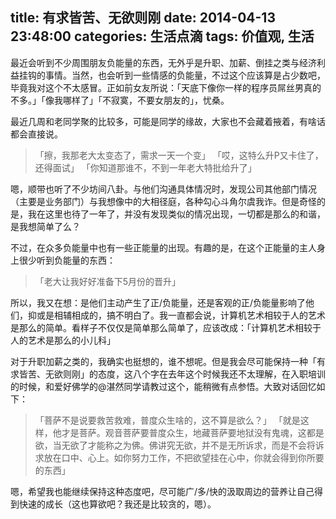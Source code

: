 title: 有求皆苦、无欲则刚
date: 2014-04-13 23:48:00
categories: 生活点滴
tags: 价值观, 生活
---


最近会听到不少周围朋友负能量的东西，无外乎是升职、加薪、倒挂之类与经济利益挂钩的事情。当然，也会听到一些情感的负能量，不过这个应该算是占少数吧，毕竟我对这个不太感冒。正如前女友所说：「天底下像你一样的程序员屌丝男真的不多。」「像我哪样了」「不寂寞，不要女朋友的」，忧桑。

<!--more-->

最近几周和老同学聚的比较多，可能是同学的缘故，大家也不会藏着掖着，有啥话都会直接说。

> 「擦，我那老大太变态了，需求一天一个变」
> 「哎，这特么升P又卡住了，还得面试」
> 「你知道那谁不，不到一年老大特批给升了」

嗯，顺带也听了不少坊间八卦。与他们沟通具体情况时，发现公司其他部门情况（主要是业务部门）与我想像中的大相径庭，各种勾心斗角尔虞我诈。但是奇怪的是，我在这里也待了一年了，并没有发现类似的情况出现，一切都是那么的和谐，是我想简单了么？

不过，在众多负能量中也有一些正能量的出现。有趣的是，在这个正能量的主人身上很少听到负能量的东西：

> 「老大让我好好准备下5月份的晋升」

所以，我又在想：是他们主动产生了正/负能量，还是客观的正/负能量影响了他们，抑或是相辅相成的，搞不明白了。我一直都会说，计算机艺术相较于人的艺术是那么的简单。看样子不仅仅是简单那么简单了，应该改成：「计算机艺术相较于人的艺术是那么的小儿科」

对于升职加薪之类的，我确实也挺想的，谁不想呢。但是我会尽可能保持一种「有求皆苦、无欲则刚」的态度，这八个字在去年这个时候我还不太理解，在入职培训的时候，和爱好佛学的@湛然同学请教过这个，能稍微有点参悟。大致对话回忆如下：

> 「菩萨不是说要救苦救难，普度众生啥的，这不算是欲么？」
> 「就是这样，他才是菩萨。观音菩萨要普度众生，地藏菩萨要地狱没有鬼魂，这都是欲，当无欲了才能称之为佛。佛讲究无欲，并不是无所诉求，而是不会将诉求放在口中、心上。如你努力工作，不把欲望挂在心中，你就会得到你所要的东西」

嗯，希望我也能继续保持这种态度吧，尽可能广/多/快的汲取周边的营养让自己得到快速的成长（这也算欲吧？我还是比较贪的，嗯）。
